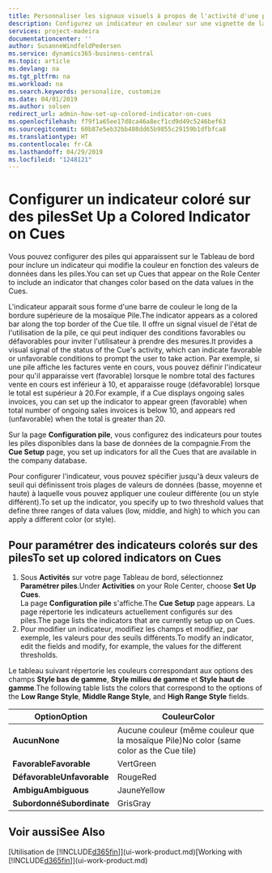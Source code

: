 ```yaml
---
title: Personnaliser les signaux visuels à propos de l'activité d'une pile | Microsoft Docs
description: Configurez un indicateur en couleur sur une vignette de la pile pour fournir un signal visuel personnalisé de l'activité de la pile.
services: project-madeira
documentationcenter: ''
author: SusanneWindfeldPedersen
ms.service: dynamics365-business-central
ms.topic: article
ms.devlang: na
ms.tgt_pltfrm: na
ms.workload: na
ms.search.keywords: personalize, customize
ms.date: 04/01/2019
ms.author: solsen
redirect_url: admin-how-set-up-colored-indicator-on-cues
ms.openlocfilehash: f79f1a65ee17d8ca46a8ecf1cd9d49c5246bef63
ms.sourcegitcommit: 60b87e5eb32bb408dd65b9855c29159b1dfbfca8
ms.translationtype: HT
ms.contentlocale: fr-CA
ms.lasthandoff: 04/29/2019
ms.locfileid: "1248121"
---
```

# <a name="set-up-a-colored-indicator-on-cues"></a><span data-ttu-id="be96f-103">Configurer un indicateur coloré sur des piles</span><span class="sxs-lookup"><span data-stu-id="be96f-103">Set Up a Colored Indicator on Cues</span></span>
<span data-ttu-id="be96f-104">Vous pouvez configurer des piles qui apparaissent sur le Tableau de bord pour inclure un indicateur qui modifie la couleur en fonction des valeurs de données dans les piles.</span><span class="sxs-lookup"><span data-stu-id="be96f-104">You can set up Cues that appear on the Role Center to include an indicator that changes color based on the data values in the Cues.</span></span>

<span data-ttu-id="be96f-105">L'indicateur apparait sous forme d'une barre de couleur le long de la bordure supérieure de la mosaïque Pile.</span><span class="sxs-lookup"><span data-stu-id="be96f-105">The indicator appears as a colored bar along the top border of the Cue tile.</span></span> <span data-ttu-id="be96f-106">Il offre un signal visuel de l'état de l'utilisation de la pile, ce qui peut indiquer des conditions favorables ou défavorables pour inviter l'utilisateur à prendre des mesures.</span><span class="sxs-lookup"><span data-stu-id="be96f-106">It provides a visual signal of the status of the Cue's activity, which can indicate favorable or unfavorable conditions to prompt the user to take action.</span></span> <span data-ttu-id="be96f-107">Par exemple, si une pile affiche les factures vente en cours, vous pouvez définir l'indicateur pour qu'il apparaisse vert (favorable) lorsque le nombre total des factures vente en cours est inférieur à 10, et apparaisse rouge (défavorable) lorsque le total est supérieur à 20.</span><span class="sxs-lookup"><span data-stu-id="be96f-107">For example, if a Cue displays ongoing sales invoices, you can set up the indicator to appear green (favorable) when total number of ongoing sales invoices is below 10, and appears red (unfavorable) when the total is greater than 20.</span></span>

<span data-ttu-id="be96f-108">Sur la page **Configuration pile**, vous configurez des indicateurs pour toutes les piles disponibles dans la base de données de la compagnie.</span><span class="sxs-lookup"><span data-stu-id="be96f-108">From the **Cue Setup** page, you set up indicators for all the Cues that are available in the company database.</span></span>

<span data-ttu-id="be96f-109">Pour configurer l'indicateur, vous pouvez spécifier jusqu'à deux valeurs de seuil qui définissent trois plages de valeurs de données (basse, moyenne et haute) à laquelle vous pouvez appliquer une couleur différente (ou un style différent).</span><span class="sxs-lookup"><span data-stu-id="be96f-109">To set up the indicator, you specify up to two threshold values that define three ranges of data values (low, middle, and high) to which you can apply a different color (or style).</span></span>

## <a name="to-set-up-colored-indicators-on-cues"></a><span data-ttu-id="be96f-110">Pour paramétrer des indicateurs colorés sur des piles</span><span class="sxs-lookup"><span data-stu-id="be96f-110">To set up colored indicators on Cues</span></span>
1. <span data-ttu-id="be96f-111">Sous **Activités** sur votre page Tableau de bord, sélectionnez **Paramétrer piles**.</span><span class="sxs-lookup"><span data-stu-id="be96f-111">Under **Activities** on your Role Center, choose **Set Up Cues**.</span></span>  
   <span data-ttu-id="be96f-112">La page **Configuration pile** s'affiche.</span><span class="sxs-lookup"><span data-stu-id="be96f-112">The **Cue Setup** page appears.</span></span> <span data-ttu-id="be96f-113">La page répertorie les indicateurs actuellement configurés sur des piles.</span><span class="sxs-lookup"><span data-stu-id="be96f-113">The page lists the indicators that are currently setup up on Cues.</span></span>
2. <span data-ttu-id="be96f-114">Pour modifier un indicateur, modifiez les champs et modifiez, par exemple, les valeurs pour des seuils différents.</span><span class="sxs-lookup"><span data-stu-id="be96f-114">To modify an indicator, edit the fields and modify, for example, the values for the different thresholds.</span></span>  

<span data-ttu-id="be96f-115">Le tableau suivant répertorie les couleurs correspondant aux options des champs **Style bas de gamme**, **Style milieu de gamme** et **Style haut de gamme**.</span><span class="sxs-lookup"><span data-stu-id="be96f-115">The following table lists the colors that correspond to the options of the **Low Range Style**, **Middle Range Style**, and **High Range Style** fields.</span></span>

| <span data-ttu-id="be96f-116">Option</span><span class="sxs-lookup"><span data-stu-id="be96f-116">Option</span></span> | <span data-ttu-id="be96f-117">Couleur</span><span class="sxs-lookup"><span data-stu-id="be96f-117">Color</span></span> |
| --- | --- |
| <span data-ttu-id="be96f-118">**Aucun**</span><span class="sxs-lookup"><span data-stu-id="be96f-118">**None**</span></span> |<span data-ttu-id="be96f-119">Aucune couleur (même couleur que la mosaïque Pile)</span><span class="sxs-lookup"><span data-stu-id="be96f-119">No color (same color as the Cue tile)</span></span>|
| <span data-ttu-id="be96f-120">**Favorable**</span><span class="sxs-lookup"><span data-stu-id="be96f-120">**Favorable**</span></span> |<span data-ttu-id="be96f-121">Vert</span><span class="sxs-lookup"><span data-stu-id="be96f-121">Green</span></span> |
| <span data-ttu-id="be96f-122">**Défavorable**</span><span class="sxs-lookup"><span data-stu-id="be96f-122">**Unfavorable**</span></span> |<span data-ttu-id="be96f-123">Rouge</span><span class="sxs-lookup"><span data-stu-id="be96f-123">Red</span></span> |
| <span data-ttu-id="be96f-124">**Ambigu**</span><span class="sxs-lookup"><span data-stu-id="be96f-124">**Ambiguous**</span></span> |<span data-ttu-id="be96f-125">Jaune</span><span class="sxs-lookup"><span data-stu-id="be96f-125">Yellow</span></span> |
| <span data-ttu-id="be96f-126">**Subordonné**</span><span class="sxs-lookup"><span data-stu-id="be96f-126">**Subordinate**</span></span> |<span data-ttu-id="be96f-127">Gris</span><span class="sxs-lookup"><span data-stu-id="be96f-127">Gray</span></span> |

## <a name="see-also"></a><span data-ttu-id="be96f-128">Voir aussi</span><span class="sxs-lookup"><span data-stu-id="be96f-128">See Also</span></span>
<span data-ttu-id="be96f-129">[Utilisation de [!INCLUDE[d365fin](includes/d365fin_md.md)]](ui-work-product.md)</span><span class="sxs-lookup"><span data-stu-id="be96f-129">[Working with [!INCLUDE[d365fin](includes/d365fin_md.md)]](ui-work-product.md)</span></span>
